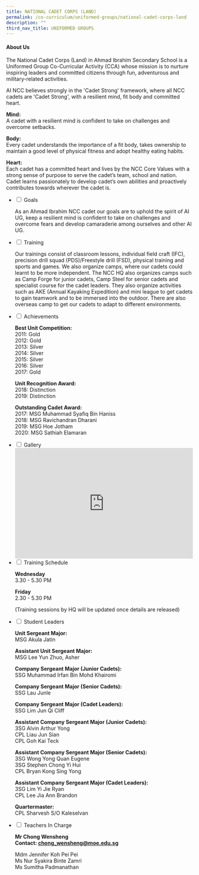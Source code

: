 ```yaml
---
title: NATIONAL CADET CORPS (LAND)
permalink: /co-curriculum/uniformed-groups/national-cadet-corps-land
description: ""
third_nav_title: UNIFORMED GROUPS
---
```

<h4><strong>About Us</strong></h4>
<p>The National Cadet Corps (Land) in Ahmad Ibrahim Secondary School is a Uniformed Group Co-Curricular Activity (CCA) whose mission is to nurture inspiring leaders and committed citizens through fun, adventurous and military-related activities.</p>
<p>AI NCC believes strongly in the 'Cadet Strong' framework, where all NCC cadets are 'Cadet Strong', with a resilient mind, fit body and committed heart.</p>
<p><strong>Mind:<br /></strong>A cadet with a resilient mind is confident to take on challenges and overcome setbacks.</p>
<p><strong>Body:<br /></strong>Every cadet understands the importance of a fit body, takes ownership to maintain a good level of physical fitness and adopt healthy eating habits.</p>
<p><strong>Heart:<br /></strong>Each cadet has a committed heart and lives by the NCC Core Values with a strong sense of purpose to serve the cadet&rsquo;s team, school and nation. Cadet learns passionately to develop cadet&rsquo;s own abilities and proactively contributes towards wherever the cadet is.</p>
<ul class="jekyllcodex_accordion">
<li><input id="accordion1" type="checkbox" /> <label for="accordion1">Goals</label>
<div>
<p>As an Ahmad Ibrahim NCC cadet our goals are to uphold the spirit of AI UG, keep a resilient mind is confident to take on challenges and overcome fears and develop camaraderie among ourselves and other AI UG.</p>
</div>
</li>
<li><input id="accordion2" type="checkbox" /> <label for="accordion2">Training</label>
<div>
<p>Our trainings consist of classroom lessons, individual field craft (IFC), precision drill squad (PDS)/Freestyle drill (FSD), physical training and sports and games. We also organize camps, where our cadets could learnt to be more independent. The NCC HQ also organizes camps such as Camp Forge for junior cadets, Camp Steel for senior cadets and specialist course for the cadet leaders. They also organize activities such as AKE (Annual Kayaking Expedition) and mini league to get cadets to gain teamwork and to be immersed into the outdoor. There are also overseas camp to get our cadets to adapt to different environments.</p>
</div>
</li>
<li><input id="accordion3" type="checkbox" /> <label for="accordion3">Achievements</label>
<div>
<p><strong>Best Unit Competition:<br /></strong>2011: Gold<br />2012: Gold<br />2013: Silver<br />2014: Silver<br />2015: Silver<br />2016: Silver<br />2017: Gold</p>
<p><strong>Unit Recognition Award:<br /></strong>2018: Distinction<br />2019: Distinction</p>
<p><strong>Outstanding Cadet Award:<br /></strong>2017: MSG Muhammad Syafiq Bin Haniss<br />2018: MSG Ravichandran Dharani<br />2019: MSG Hoe Jotham<br />2020: MSG Sathiah Elamaran</p>
</div>
</li>
<li><input id="accordion5" type="checkbox" /> <label for="accordion5">Gallery</label>
<div>
<iframe src="https://docs.google.com/presentation/d/e/2PACX-1vSoev-Z05BRhWLIKCZAgzij5hxPM4T-kk5Ub2LmUwJHym2WRgviTUsUS_-iaGL1tgLrFPwLipWXwGTQ/embed?start=false&loop=false&delayms=5000" frameborder="0" width="480" height="299" allowfullscreen="true"></iframe>
</div>
</li>
<li><input id="accordion6" type="checkbox" /> <label for="accordion6">Training Schedule</label>
<div>
<p><strong>Wednesday<br /></strong>3.30 - 5.30 PM</p>
<p><strong>Friday<br /></strong>2.30 - 5.30 PM</p>
<p>(Training sessions by HQ will be updated once details are released)</p>
</div>
</li>
<li><input id="accordion7" type="checkbox" /> <label for="accordion7">Student Leaders</label>
<div>
<p><strong>Unit Sergeant Major:<br /></strong>MSG Akula Jatin</p>
<p><strong>Assistant Unit Sergeant Major:<br /></strong>MSG Lee Yun Zhuo, Asher</p>
<p><strong>Company Sergeant Major (Junior Cadets):<br /></strong>SSG Muhammad Irfan Bin Mohd Khairomi&nbsp;</p>
<p><strong>Company Sergeant Major (Senior Cadets):<br /></strong>SSG Lau Junle&nbsp;</p>
<p><strong>Company Sergeant Major (Cadet Leaders):<br /></strong>SSG Lim Jun Qi Cliff&nbsp;</p>
<p><strong>Assistant Company Sergeant Major (Junior Cadets):<br /></strong>3SG Alvin Arthur Yong<br />CPL Liau Jun Sian<br />CPL Goh Kai Teck&nbsp;</p>
<p><strong>Assistant Company Sergeant Major (Senior Cadets):<br /></strong>3SG Wong Yong Quan Eugene<br />3SG Stephen Chong Yi Hui<br />CPL Bryan Kong Sing Yong&nbsp;</p>
<p><strong>Assistant Company Sergeant Major (Cadet Leaders):<br /></strong>3SG Lim Yi Jie Ryan<br />CPL Lee Jia Ann Brandon&nbsp;</p>
<p><strong>Quartermaster:<br /></strong>CPL Sharvesh S/O Kaleselvan</p>
</div>
</li>
<li><input id="accordion8" type="checkbox" /> <label for="accordion8">Teachers In Charge</label>
<div>
<p><strong>Mr Chong Wensheng<br /></strong><strong>Contact:&nbsp;<a href="mailto:tan_boon_cheong_marc@moe.edu.sg" target="">chong_wensheng@moe.edu.sg</a></strong></p>
<p>Mdm Jennifer Koh Pei Pei<br />Ms Nur Syakira Binte Zamri<br />Ms Sumitha Padmanathan</p>
</div>
</li>
</ul>
